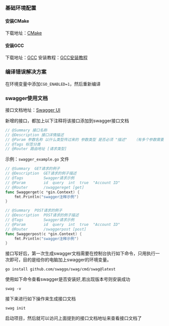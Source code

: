 ### 基础环境配置

#### 安装CMake

下载地址：[CMake](https://cmake.org/download/)

#### 安装GCC

下载地址：[GCC](https://gcc.gnu.org/install/)
安装教程：[GCC安装教程](http://t.csdn.cn/6v4BJ)

### 编译错误解决方案

在环境变量中添加`CGO_ENABLED=1`，然后重新编译

###  swagger使用文档

接口文档地址：[Swagger UI](http://localhost:8080/swagger/index.html)

新增的接口，都加上以下注释将该接口添加到swagger接口文档

```go
// @Summary 接口名称
// @Description 接口详情描述
// @Param 参数名称 以什么类型传过来的 参数类型 是否必须 "描述"   （有多个参数需要加多个@Param）
// @Tags 标签分类
// @Router 路由地址 [请求类型]
```

示例：`swagger_example.go` 文件

```go
// @Summary  GET请求的例子
// @Description  GET请求的例子描述
// @Tags         Swagger请求示例
// @Param        id  query  int  true  "Account ID"
// @Router       /swaggereget [get]
func Swaggerget(c *gin.Context) {
	fmt.Println("swagger注释示例")
}

// @Summary  POST请求的例子
// @Description  POST请求的例子描述
// @Tags         Swagger请求示例
// @Param        id  query  int  true  "Account ID"
// @Router       /swaggerpost [post]
func Swaggerpost(c *gin.Context) {
	fmt.Println("swagger注释示例")
}
```

接口写好后，第一次生成swagger文档需要在控制台执行如下命令，只用执行一次即可，目的是给你的电脑加上swagger的环境变量。

```shell
go install github.com/swaggo/swag/cmd/swag@latest
```

使用如下命令查看swagger是否安装好,若出现版本号则安装成功

```shell
swag -v
```

接下来进行如下操作来生成接口文档

```shell
swag init
```

启动项目，然后就可以访问上面提到的接口文档地址来查看接口文档了






